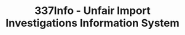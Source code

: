 ---
layout: default
bigquery: https://console.cloud.google.com/bigquery?p=patents-public-data&d=usitc_investigations&page=dataset&project=sheets-management-319211
citation: US International Trade Commission 337Info Unfair Import Investigations Information
  System
contributors: US International Trade Comission
cost: None
description: US International Trade Commission 337Info Unfair Import Investigations
  Information System contains data on investigations done under Section 337. Section
  337 declares the infringement of certain statutory intellectual property rights
  and other forms of unfair competition in import trade to be unlawful practices.
  Most Section 337 investigations involve allegations of patent or registered trademark
  infringement.
documentation: FAQ and tutorial available on the site
last_edit: Mon, 04 Apr 2022 19:10:40 GMT
location: https://pubapps2.usitc.gov/337external/
maintained_by: US International Trade Comission
schema_fields: '[''investigationTermDate'', ''docketNo'', ''dateCreated'', ''respondent'',
  ''targetDate'', ''copyrightNumbers'', ''actualEndDateEvidHear'', ''teoProceedingInvolved'',
  ''actualStartDateEvidHear'', ''teoIdIssueDate'', ''gcAttorney'', ''patentNumbers'',
  ''investigationType'', ''ouiiAttorney'', ''finalIdOnViolationDue'', ''startDateMarkmanHearing'',
  ''cafcAppeals'', ''scheduledStartDateEvidHear'', ''aljAssigned'', ''finalIdOnViolationIssue'',
  ''finalDetNoViolation'', ''lastUpdated'', ''issueDateOtherNonFinal'', ''patentNumber'',
  ''finalDetViolation'', ''complainant'', ''trademarkNumbers'', ''currentActiveALJ'',
  ''invUnfairAct'', ''teoIdDueDate'', ''internalRemand'', ''scheduledEndDateEvidHear'',
  ''teoReliefGranted'', ''dateComplaintFiled'', ''dateOfPublicationFrNotice'', ''endDateMarkmanHearing'',
  ''publication_number'', ''reportingRequirements'', ''title'', ''currentStatus'',
  ''markmanHearing'', ''htsNumbers'', ''ouiiParticipation'', ''id'', ''investigationNo'']'
shortname: unfair_import_investigations
tags:
- import
- legal
- trade
timeframe: 2008-2021 (prior to 2008 downloadable as a JSON file)
title: 337Info - Unfair Import Investigations Information System
uuid: 2721f5ec-e599-4890-9265-9706719fc71e
---